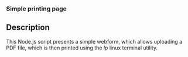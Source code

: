 ### Simple printing page
## Description
This Node.js script presents a simple webform, which allows uploading a PDF file, which is then printed using the *lp* linux terminal utility.
